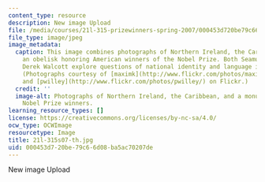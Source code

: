 ```yaml
---
content_type: resource
description: New image Upload
file: /media/courses/21l-315-prizewinners-spring-2007/000453d720be79c66d08ba5ac70207de_21l-315s07-th.jpg
file_type: image/jpeg
image_metadata:
  caption: This image combines photographs of Northern Ireland, the Caribbean, and
    an obelisk honoring American winners of the Nobel Prize. Both Seamus Heaney and
    Derek Walcott explore questions of national identity and language in their work.
    (Photographs courtesy of [maximk](http://www.flickr.com/photos/maximk/), [sharkbait](http://www.flickr.com/photos/sharkbait/),
    and [pwilley](http://www.flickr.com/photos/pwilley/) on Flickr.)
  credit: ''
  image-alt: Photographs of Northern Ireland, the Caribbean, and a monument to American
    Nobel Prize winners.
learning_resource_types: []
license: https://creativecommons.org/licenses/by-nc-sa/4.0/
ocw_type: OCWImage
resourcetype: Image
title: 21l-315s07-th.jpg
uid: 000453d7-20be-79c6-6d08-ba5ac70207de
---
```

New image Upload